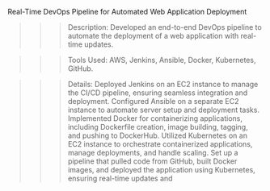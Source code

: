 Real-Time DevOps Pipeline for Automated Web Application Deployment

>>> Description: Developed an end-to-end DevOps pipeline to automate the deployment of a
web application with real-time updates.

>>> Tools Used: AWS, Jenkins, Ansible, Docker, Kubernetes, GitHub.

>>> Details:
        Deployed Jenkins on an EC2 instance to manage the CI/CD pipeline, ensuring seamless integration and deployment.
        Configured Ansible on a separate EC2 instance to automate server setup and deployment tasks.
        Implemented Docker for containerizing applications, including Dockerfile creation, image building, tagging, and pushing to DockerHub.
        Utilized Kubernetes on an EC2 instance to orchestrate containerized applications, manage deployments, and handle scaling.
        Set up a pipeline that pulled code from GitHub, built Docker images, and deployed the application using Kubernetes, ensuring real-time updates and 

